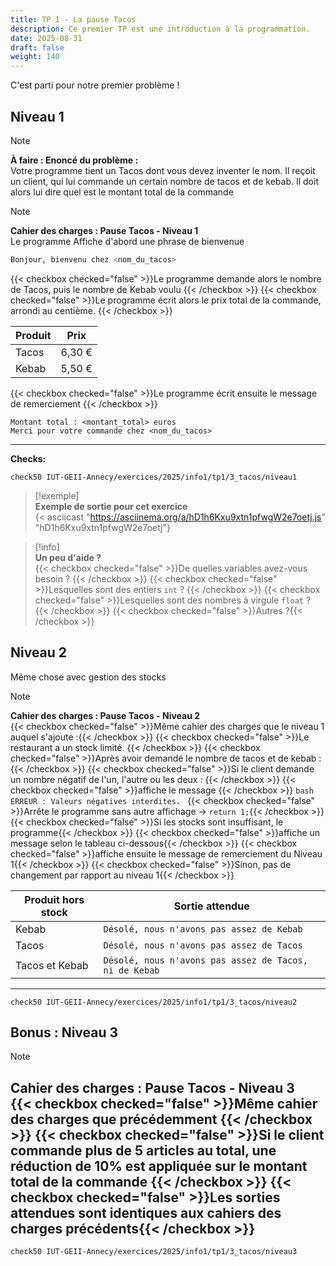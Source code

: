 ```yaml
---
title: TP 1 - La pause Tacos
description: Ce premier TP est une introduction à la programmation.
date: 2025-08-31
draft: false
weight: 140
---
```

C'est parti pour notre premier problème ! 

## Niveau 1
> [!note]  
> **À faire : Enoncé du problème :**  
> Votre programme tient un Tacos dont vous devez inventer le nom. 
> Il reçoit un client, qui lui commande un certain nombre de tacos et de kebab. 
> Il doit alors lui dire quel est le montant total de la commande

> [!note]  
> **Cahier des charges : Pause Tacos - Niveau 1**  
> Le programme Affiche d'abord une phrase de bienvenue 
> ```bash
> Bonjour, bienvenu chez <nom_du_tacos>
> ```
> {{< checkbox checked="false" >}}Le programme demande alors le nombre de Tacos, puis le nombre de Kebab voulu {{< /checkbox >}}
> {{< checkbox checked="false" >}}Le programme écrit alors le prix total de la commande, arrondi au centième. {{< /checkbox >}}
> 
> |Produit|Prix|
> |---|---|
> |Tacos|6,30 €|
> |Kebab|5,50 €|
> 
> {{< checkbox checked="false" >}}Le programme écrit ensuite le message de remerciement {{< /checkbox >}}
> ```
> Montant total : <montant_total> euros
> Merci pour votre commande chez <nom_du_tacos>
> ```
>---
>**Checks:**
> ```
> check50 IUT-GEII-Annecy/exercices/2025/info1/tp1/3_tacos/niveau1
> ```


> [!exemple]  
> **Exemple de sortie pour cet exercice**  
> {< asciicast "https://asciinema.org/a/hD1h6Kxu9xtn1pfwgW2e7oetj.js" "hD1h6Kxu9xtn1pfwgW2e7oetj"}

> [!info]  
> **Un peu d'aide ?**  
> {{< checkbox checked="false" >}}De quelles variables avez-vous besoin ? {{< /checkbox >}}
> 	{{< checkbox checked="false" >}}Lesquelles sont des entiers `int` ? {{< /checkbox >}}
> 	{{< checkbox checked="false" >}}Lesquelles sont des nombres à virgule `float` ? {{< /checkbox >}}
> 	{{< checkbox checked="false" >}}Autres ?{{< /checkbox >}}

## Niveau 2 
Même chose avec gestion des stocks

> [!note]  
> **Cahier des charges : Pause Tacos - Niveau 2**  
> {{< checkbox checked="false" >}}Même cahier des charges que le niveau 1 auquel s'ajoute :{{< /checkbox >}}
> {{< checkbox checked="false" >}}Le restaurant a un stock limité. {{< /checkbox >}}
> 	{{< checkbox checked="false" >}}Après avoir demandé le nombre de tacos et de kebab :{{< /checkbox >}}
> 		{{< checkbox checked="false" >}}Si le client demande un nombre négatif de l'un, l'autre ou les deux : {{< /checkbox >}}
> 			{{< checkbox checked="false" >}}affiche le message {{< /checkbox >}}
> 			```bash
> 			ERREUR : Valeurs négatives interdites.
> 			```
> 			{{< checkbox checked="false" >}}Arrête le programme sans autre affichage -> `return 1;`{{< /checkbox >}}
> 		{{< checkbox checked="false" >}}Si les stocks sont insuffisant, le programme{{< /checkbox >}}
> 			{{< checkbox checked="false" >}}affiche un message selon le tableau ci-dessous{{< /checkbox >}}
> 			{{< checkbox checked="false" >}}affiche ensuite le message de remerciement du Niveau 1{{< /checkbox >}}
> 		{{< checkbox checked="false" >}}Sinon, pas de changement par rapport au niveau 1{{< /checkbox >}}
> 
> | Produit hors stock | Sortie attendue |
> |---|---|
> | Kebab | `Désolé, nous n'avons pas assez de Kebab`|
> | Tacos | `Désolé, nous n'avons pas assez de Tacos`|
> |Tacos et Kebab | `Désolé, nous n'avons pas assez de Tacos, ni de Kebab` |
> ---
> ```
> check50 IUT-GEII-Annecy/exercices/2025/info1/tp1/3_tacos/niveau2
> ```

## Bonus : Niveau 3

> [!note]  
> **Cahier des charges : Pause Tacos - Niveau 3**  
> {{< checkbox checked="false" >}}Même cahier des charges que précédemment {{< /checkbox >}}
> {{< checkbox checked="false" >}}Si le client commande plus de 5 articles au total, une réduction de 10% est appliquée sur le montant total de la commande {{< /checkbox >}}
> {{< checkbox checked="false" >}}Les sorties attendues sont identiques aux cahiers des charges précédents{{< /checkbox >}}
> ---
> ```
> check50 IUT-GEII-Annecy/exercices/2025/info1/tp1/3_tacos/niveau3
> ```

